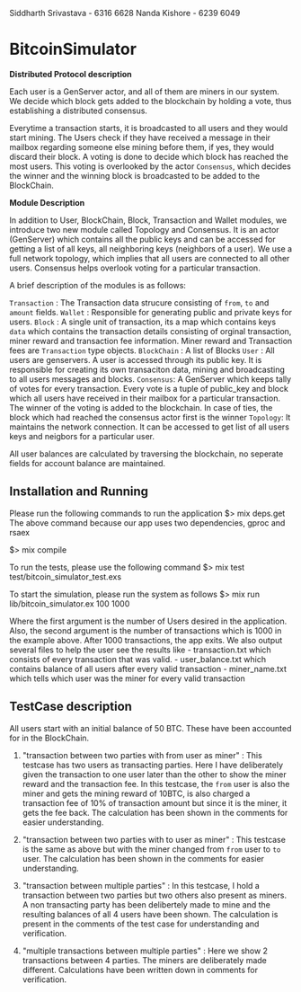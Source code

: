 
Siddharth Srivastava - 6316 6628
Nanda Kishore - 6239 6049

# BitcoinSimulator

**Distributed Protocol description**

Each user is a GenServer actor, and all of them are miners in our system. We decide which block gets added to the blockchain by holding a vote, thus establishing a distributed consensus. 

Everytime a transaction starts, it is broadcasted to all users and they would start mining. The Users check if they have received a message in their mailbox regarding someone else mining before them, if yes, they would discard their block. A voting is done to decide which block has reached the most users. This voting is overlooked by the actor `Consensus`, which decides the winner and the winning block is broadcasted to be added to the BlockChain. 


**Module Description**

In addition to User, BlockChain, Block, Transaction and Wallet modules, we introduce two new module called Topology and Consensus. It is an actor (GenServer) which contains all the public keys and can be accessed for getting a list of all keys, all neighboring keys (neighbors of a user). We use a full network topology, which implies that all users are connected to all other users. 
Consensus helps overlook voting for a particular transaction.

A brief description of the modules is as follows:

`Transaction` : The Transaction data strucure consisting of `from`, `to` and `amount` fields. 
`Wallet` : Responsible for generating public and private keys for users.
`Block` : A single unit of transaction, its a map which contains keys `data` which contains the transaction details consisting of orginal transaction, miner reward and transaction fee information. Miner reward and Transaction fees are `Transaction` type objects.
`BlockChain` : A list of Blocks
`User` : All users are genservers. A user is accessed through its public key. It is responsible for creating its own transaciton data, mining and broadcasting to all users messages and blocks.
`Consensus`: A GenServer which keeps tally of votes for every transaction. Every vote is a tuple of public_key and block which all users have received in their mailbox for a particular transaction. The winner of the voting is added to the blockchain. In case of ties, the block which had reached the consensus actor first is the winner
`Topology`: It maintains the network connection. It can be accessed to get list of all users keys and neigbors for a particular user.


All user balances are calculated by traversing the blockchain, no seperate fields for account balance are maintained. 


## Installation and Running

Please run the following commands to run the application
$> mix deps.get
The above command because our app uses two dependencies, gproc and rsaex

$> mix compile

To run the tests, please use the following command
$> mix test test/bitcoin_simulator_test.exs 

To start the simulation, please run the system as follows
$> mix run lib/bitcoin_simulator.ex 100 1000

Where the first argument is the number of Users desired in the application. Also, the second argument is the number of transactions which is 1000 in the example above.
After 1000 transactions, the app exits. 
We also output several files to help the user see the results like 
	- transaction.txt which consists of every transaction that was valid. 
	- user_balance.txt which contains balance of all users after every valid transaction
	- miner_name.txt which tells which user was the miner for every valid transaction



## TestCase description

All users start with an initial balance of 50 BTC. These have been accounted for in the BlockChain.

1. "transaction between two parties with from user as miner" : This testcase has two users as transacting parties. Here I have deliberately given the transaction to one user later than the other to show the miner reward and the transaction fee. In this testcase, the `from` user is also the miner and gets the mining reward of 10BTC, is also charged a transaction fee of 10% of transaction amount but since it is the miner, it gets the fee back. The calculation has been shown in the comments for easier understanding.

2. "transaction between two parties with to user as miner" : This testcase is the same as above but with the miner changed from `from` user to `to` user. The calculation has been shown in the comments for easier understanding.

3. "transaction between multiple parties" : In this testcase, I hold a transaction between two parties but two others also present as miners. A non transacting party has been delibertely made to mine and the resulting balances of all 4 users have been shown. The calculation is present in the comments of the test case for understanding and verification.

4. "multiple transactions between multiple parties" : Here we show 2 transactions between 4 parties. The miners are deliberately made different. Calculations have been written down in comments for verification. 



